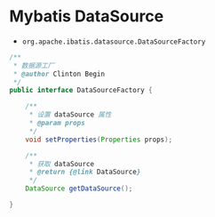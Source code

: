 # Mybatis DataSource
- `org.apache.ibatis.datasource.DataSourceFactory`
```java
/**
 * 数据源工厂
 * @author Clinton Begin
 */
public interface DataSourceFactory {

    /**
     * 设置 dataSource 属性
     * @param props
     */
    void setProperties(Properties props);

    /**
     * 获取 dataSource
     * @return {@link DataSource}
     */
    DataSource getDataSource();

}

```
